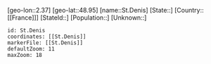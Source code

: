 ﻿---
location: [48.95,2.37]
mapzoom: [7,12] 
mapmarker: city 
type: City
tags:
- geo/City


SpocWebEntityId: 34449
isDeleted: false
confidential: public

---
[geo-lon::2.37]
[geo-lat::48.95]
[name::St.Denis]
[State::]
[Country::[[France]]]
[StateId::]
[Population::]
[Unknown::]


```leaflet
id: St.Denis
coordinates: [[St.Denis]]
markerFile: [[St.Denis]]
defaultZoom: 11 
maxZoom: 18
```
